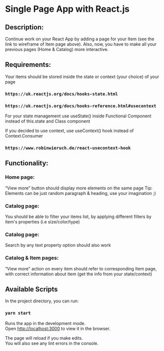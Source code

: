 # Single Page App with React.js

## Description: 
Continue work on your React App by adding a page for  your Item (see the link to wireframe of Item page above). Also, now, you have to make all your previous pages (Home & Catalog) more interactive.

## Requirements:

Your items should be stored inside the state or context (your choice) of your page
### `https://uk.reactjs.org/docs/hooks-state.html`
### `https://uk.reactjs.org/docs/hooks-reference.html#usecontext`
For your state management use useState() inside Functional Component  instead of this.state and Class component

If you decided to use context, use useContext() hook instead of Context.Consumer
### `https://www.robinwieruch.de/react-usecontext-hook`

## Functionality:
### Home page: 
“View more” button should display more elements on the same page Tip: Elements can be just random paragraph & heading, use your imagination ;)
### Catalog page: 
You should be able to filter your items list, by applying different filters by item's properties (i.e size/color/type)
### Catalog page: 
Search by any text property option should also work
### Catalog & Item pages: 
“View more” action on every item should refer to corresponding Item page, with correct information about item (get the info from your state/context)

## Available Scripts

In the project directory, you can run:

### `yarn start`

Runs the app in the development mode.\
Open [http://localhost:3000](http://localhost:3000) to view it in the browser.

The page will reload if you make edits.\
You will also see any lint errors in the console.
